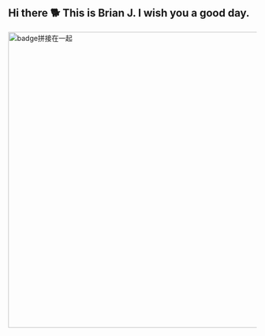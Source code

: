 ## Hi there 🐕 This is Brian J. I wish you a good day.


<img src="https://github.com/user-attachments/assets/becc63a9-80f6-445a-91d6-76df5ca837dc" alt="badge拼接在一起" width="600"/>




<!--
**WireFoxTerrier/WireFoxTerrier** is a ✨ _special_ ✨ repository because its `README.md` (this file) appears on your GitHub profile.

Here are some ideas to get you started:

- 🔭 I’m currently working on ...
- 🌱 I’m currently learning ...
- 👯 I’m looking to collaborate on ...
- 🤔 I’m looking for help with ...
- 💬 Ask me about ...
- 📫 How to reach me: ...
- 😄 Pronouns: ...
- ⚡ Fun fact: ...
-->
